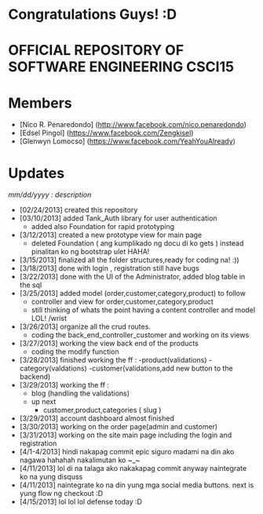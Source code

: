 Congratulations Guys! :D 
==================================================


OFFICIAL REPOSITORY OF SOFTWARE ENGINEERING CSCI15 
==================================================

Members 
================
- [Nico R. Penaredondo] (http://www.facebook.com/nico.penaredondo)
- [Edsel Pingol] (https://www.facebook.com/Zengkisel)
- [Glenwyn Lomocso] (https://www.facebook.com/YeahYouAlready)

Updates 
================
*mm/dd/yyyy : description*
- [02/24/2013] created this repository
- [03/10/2013] added Tank_Auth library for user authentication
	- added also Foundation for rapid prototyping
- [3/12/2013] created a new prototype view for main page
	- deleted Foundation ( ang kumplikado ng docu di ko gets ) instead pinalitan ko ng bootstrap ulet HAHA!
- [3/15/2013] finalized all the folder structures,ready for coding na! :)) 
- [3/18/2013] done with login , registration still have bugs 
- [3/22/2013] done with the UI of the Administrator, added blog table in the sql
- [3/25/2013] added model (order,customer,category,product) to follow
	- controller and view for order,customer,category,product
	- still thinking of whats the point having a content controller and model LOL! /wrist
- [3/26/2013] organize all the crud routes.
	- coding the back_end_controller_customer and working on its views
- [3/27/2013] working the view back end of the products
	- coding the modify function 
- [3/28/2013] finished working the ff :
	-product(validations)
	-category(valdations)
	-customer(validations,add new button to the backend)
- [3/29/2013] working the ff : 
	- blog (handling the validations)
	- up next
		- customer,product,categories ( slug )	
- [3/29/2013] account dashboard almost finished
- [3/30/2013] working on the order page(admin and customer)
- [3/31/2013] working on the site main page including the login and registration
- [4/1-4/2013] hindi nakapag commit epic siguro madami na din ako nagawa hahahah nakalimutan ko ~_~ 
- [4/11/2013] lol di na talaga ako nakakapag commit anyway naintegrate ko na yung disquss
- [4/11/2013] naintegrate ko na din yung mga social media buttons. next is yung flow ng checkout :D 
- [4/15/2013] lol lol lol defense today :D 